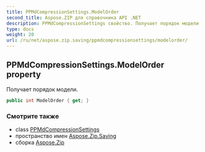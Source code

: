 ```yaml
---
title: PPMdCompressionSettings.ModelOrder
second_title: Aspose.ZIP для справочника API .NET
description: PPMdCompressionSettings свойство. Получает порядок модели.
type: docs
weight: 20
url: /ru/net/aspose.zip.saving/ppmdcompressionsettings/modelorder/
---
```

## PPMdCompressionSettings.ModelOrder property

Получает порядок модели.

```csharp
public int ModelOrder { get; }
```

### Смотрите также

* class [PPMdCompressionSettings](../)
* пространство имен [Aspose.Zip.Saving](../../ppmdcompressionsettings/)
* сборка [Aspose.Zip](../../../)


